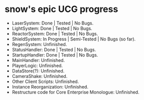 
# snow's epic UCG progress

- LaserSystem: Done | Tested | No Bugs.
- LightSystem: Done | Tested | No Bugs.
- ReactorSystem: Done | Tested | No Bugs.
- ShieldSystem: In Progress | Semi-Tested | No Bugs (so far).
- RegenSystem: Unfinished.
- StatusHandler: Done | Tested | No Bugs.
- StartupHandler: Done | Tested | No Bugs.
- MainHandler: Unfinished.
- PlayerLogic: Unfinished.
- DataStore(?): Unfinished.
- CameraShake: Unfinished.
- Other Client Scripts: Unfinished.
- Instance Reorganization: Unfinished.
- Restructure code for Core Enterprise Monologue: Unfinished.
